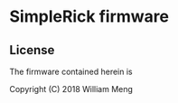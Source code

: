 # SimpleRick firmware


## License
The firmware contained herein is 

Copyright (C) 2018 William Meng
